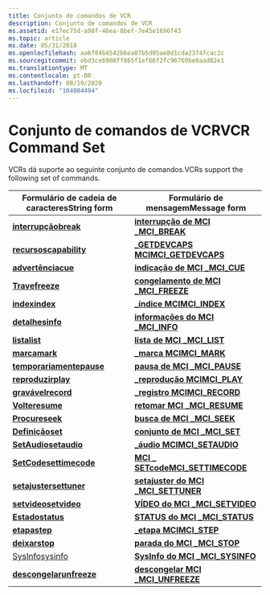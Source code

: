 ```yaml
---
title: Conjunto de comandos de VCR
description: Conjunto de comandos de VCR
ms.assetid: e17ec75d-a98f-46ea-8bef-7e45e1696f43
ms.topic: article
ms.date: 05/31/2018
ms.openlocfilehash: aa6f84b4542b6ea87b5d05ae8d1cda2374fcac2c
ms.sourcegitcommit: ebd3ce6908ff865f1ef66f2fc96769be0aad82e1
ms.translationtype: MT
ms.contentlocale: pt-BR
ms.lasthandoff: 08/19/2020
ms.locfileid: "104084494"
---
```

# <a name="vcr-command-set"></a><span data-ttu-id="dd558-103">Conjunto de comandos de VCR</span><span class="sxs-lookup"><span data-stu-id="dd558-103">VCR Command Set</span></span>

<span data-ttu-id="dd558-104">VCRs dá suporte ao seguinte conjunto de comandos.</span><span class="sxs-lookup"><span data-stu-id="dd558-104">VCRs support the following set of commands.</span></span>



| <span data-ttu-id="dd558-105">Formulário de cadeia de caracteres</span><span class="sxs-lookup"><span data-stu-id="dd558-105">String form</span></span>                        | <span data-ttu-id="dd558-106">Formulário de mensagem</span><span class="sxs-lookup"><span data-stu-id="dd558-106">Message form</span></span>                                |
|------------------------------------|---------------------------------------------|
| [<span data-ttu-id="dd558-107">**interrupção**</span><span class="sxs-lookup"><span data-stu-id="dd558-107">**break**</span></span>](break.md)             | [<span data-ttu-id="dd558-108">**interrupção de MCI \_**</span><span class="sxs-lookup"><span data-stu-id="dd558-108">**MCI\_BREAK**</span></span>](mci-break.md)             |
| [<span data-ttu-id="dd558-109">**recursos**</span><span class="sxs-lookup"><span data-stu-id="dd558-109">**capability**</span></span>](capability.md)   | [<span data-ttu-id="dd558-110">**\_GETDEVCAPS MCI**</span><span class="sxs-lookup"><span data-stu-id="dd558-110">**MCI\_GETDEVCAPS**</span></span>](mci-getdevcaps.md)   |
| [<span data-ttu-id="dd558-111">**advertência**</span><span class="sxs-lookup"><span data-stu-id="dd558-111">**cue**</span></span>](cue.md)                 | [<span data-ttu-id="dd558-112">**indicação de MCI \_**</span><span class="sxs-lookup"><span data-stu-id="dd558-112">**MCI\_CUE**</span></span>](mci-cue.md)                 |
| [<span data-ttu-id="dd558-113">**Trave**</span><span class="sxs-lookup"><span data-stu-id="dd558-113">**freeze**</span></span>](freeze.md)           | [<span data-ttu-id="dd558-114">**congelamento de MCI \_**</span><span class="sxs-lookup"><span data-stu-id="dd558-114">**MCI\_FREEZE**</span></span>](mci-freeze.md)           |
| [<span data-ttu-id="dd558-115">**index**</span><span class="sxs-lookup"><span data-stu-id="dd558-115">**index**</span></span>](./windows-multimedia-start-page.md)             | [<span data-ttu-id="dd558-116">**\_índice MCI**</span><span class="sxs-lookup"><span data-stu-id="dd558-116">**MCI\_INDEX**</span></span>](mci-index.md)             |
| [<span data-ttu-id="dd558-117">**detalhes**</span><span class="sxs-lookup"><span data-stu-id="dd558-117">**info**</span></span>](info.md)               | [<span data-ttu-id="dd558-118">**informações do MCI \_**</span><span class="sxs-lookup"><span data-stu-id="dd558-118">**MCI\_INFO**</span></span>](mci-info.md)               |
| [<span data-ttu-id="dd558-119">**lista**</span><span class="sxs-lookup"><span data-stu-id="dd558-119">**list**</span></span>](list.md)               | [<span data-ttu-id="dd558-120">**lista de MCI \_**</span><span class="sxs-lookup"><span data-stu-id="dd558-120">**MCI\_LIST**</span></span>](mci-list.md)               |
| [<span data-ttu-id="dd558-121">**marca**</span><span class="sxs-lookup"><span data-stu-id="dd558-121">**mark**</span></span>](mark.md)               | [<span data-ttu-id="dd558-122">**\_marca MCI**</span><span class="sxs-lookup"><span data-stu-id="dd558-122">**MCI\_MARK**</span></span>](mci-mark.md)               |
| [<span data-ttu-id="dd558-123">**temporariamente**</span><span class="sxs-lookup"><span data-stu-id="dd558-123">**pause**</span></span>](pause.md)             | [<span data-ttu-id="dd558-124">**pausa de MCI \_**</span><span class="sxs-lookup"><span data-stu-id="dd558-124">**MCI\_PAUSE**</span></span>](mci-pause.md)             |
| [<span data-ttu-id="dd558-125">**reproduzir**</span><span class="sxs-lookup"><span data-stu-id="dd558-125">**play**</span></span>](play.md)               | [<span data-ttu-id="dd558-126">**\_reprodução MCI**</span><span class="sxs-lookup"><span data-stu-id="dd558-126">**MCI\_PLAY**</span></span>](mci-play.md)               |
| [<span data-ttu-id="dd558-127">**gravável**</span><span class="sxs-lookup"><span data-stu-id="dd558-127">**record**</span></span>](record.md)           | [<span data-ttu-id="dd558-128">**\_registro MCI**</span><span class="sxs-lookup"><span data-stu-id="dd558-128">**MCI\_RECORD**</span></span>](mci-record.md)           |
| [<span data-ttu-id="dd558-129">**Volte**</span><span class="sxs-lookup"><span data-stu-id="dd558-129">**resume**</span></span>](resume.md)           | [<span data-ttu-id="dd558-130">**retomar MCI \_**</span><span class="sxs-lookup"><span data-stu-id="dd558-130">**MCI\_RESUME**</span></span>](mci-resume.md)           |
| [<span data-ttu-id="dd558-131">**Procure**</span><span class="sxs-lookup"><span data-stu-id="dd558-131">**seek**</span></span>](seek.md)               | [<span data-ttu-id="dd558-132">**busca de MCI \_**</span><span class="sxs-lookup"><span data-stu-id="dd558-132">**MCI\_SEEK**</span></span>](mci-seek.md)               |
| [<span data-ttu-id="dd558-133">**Definição**</span><span class="sxs-lookup"><span data-stu-id="dd558-133">**set**</span></span>](set.md)                 | [<span data-ttu-id="dd558-134">**conjunto de MCI \_**</span><span class="sxs-lookup"><span data-stu-id="dd558-134">**MCI\_SET**</span></span>](mci-set.md)                 |
| [<span data-ttu-id="dd558-135">**SetAudio**</span><span class="sxs-lookup"><span data-stu-id="dd558-135">**setaudio**</span></span>](setaudio.md)       | [<span data-ttu-id="dd558-136">**\_áudio MCI**</span><span class="sxs-lookup"><span data-stu-id="dd558-136">**MCI\_SETAUDIO**</span></span>](mci-setaudio.md)       |
| [<span data-ttu-id="dd558-137">**SetCode**</span><span class="sxs-lookup"><span data-stu-id="dd558-137">**settimecode**</span></span>](settimecode.md) | [<span data-ttu-id="dd558-138">**MCI \_ SETcode**</span><span class="sxs-lookup"><span data-stu-id="dd558-138">**MCI\_SETTIMECODE**</span></span>](mci-settimecode.md) |
| [<span data-ttu-id="dd558-139">**setajuster**</span><span class="sxs-lookup"><span data-stu-id="dd558-139">**settuner**</span></span>](settuner.md)       | [<span data-ttu-id="dd558-140">**setajuster do MCI \_**</span><span class="sxs-lookup"><span data-stu-id="dd558-140">**MCI\_SETTUNER**</span></span>](mci-settuner.md)       |
| [<span data-ttu-id="dd558-141">**setvideo**</span><span class="sxs-lookup"><span data-stu-id="dd558-141">**setvideo**</span></span>](setvideo.md)       | [<span data-ttu-id="dd558-142">**VÍDEO do MCI \_**</span><span class="sxs-lookup"><span data-stu-id="dd558-142">**MCI\_SETVIDEO**</span></span>](mci-setvideo.md)       |
| [<span data-ttu-id="dd558-143">**Estado**</span><span class="sxs-lookup"><span data-stu-id="dd558-143">**status**</span></span>](status.md)           | [<span data-ttu-id="dd558-144">**STATUS do MCI \_**</span><span class="sxs-lookup"><span data-stu-id="dd558-144">**MCI\_STATUS**</span></span>](mci-status.md)           |
| [<span data-ttu-id="dd558-145">**etapa**</span><span class="sxs-lookup"><span data-stu-id="dd558-145">**step**</span></span>](step.md)               | [<span data-ttu-id="dd558-146">**\_etapa MCI**</span><span class="sxs-lookup"><span data-stu-id="dd558-146">**MCI\_STEP**</span></span>](mci-step.md)               |
| [<span data-ttu-id="dd558-147">**deixar**</span><span class="sxs-lookup"><span data-stu-id="dd558-147">**stop**</span></span>](stop.md)               | [<span data-ttu-id="dd558-148">**parada do MCI \_**</span><span class="sxs-lookup"><span data-stu-id="dd558-148">**MCI\_STOP**</span></span>](mci-stop.md)               |
| [<span data-ttu-id="dd558-149">SysInfo</span><span class="sxs-lookup"><span data-stu-id="dd558-149">sysinfo</span></span>](sysinfo.md)             | [<span data-ttu-id="dd558-150">**SysInfo do MCI \_**</span><span class="sxs-lookup"><span data-stu-id="dd558-150">**MCI\_SYSINFO**</span></span>](mci-sysinfo.md)         |
| [<span data-ttu-id="dd558-151">**descongelar**</span><span class="sxs-lookup"><span data-stu-id="dd558-151">**unfreeze**</span></span>](unfreeze.md)       | [<span data-ttu-id="dd558-152">**descongelar MCI \_**</span><span class="sxs-lookup"><span data-stu-id="dd558-152">**MCI\_UNFREEZE**</span></span>](mci-unfreeze.md)       |



 

 

 